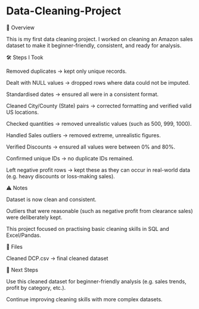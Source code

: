 # Data-Cleaning-Project
📌 Overview

This is my first data cleaning project. I worked on cleaning an Amazon sales dataset to make it beginner-friendly, consistent, and ready for analysis.

🛠️ Steps I Took

Removed duplicates → kept only unique records.

Dealt with NULL values → dropped rows where data could not be imputed.

Standardised dates → ensured all were in a consistent format.

Cleaned City/County (State) pairs → corrected formatting and verified valid US locations.

Checked quantities → removed unrealistic values (such as 500, 999, 1000).

Handled Sales outliers → removed extreme, unrealistic figures.

Verified Discounts → ensured all values were between 0% and 80%.

Confirmed unique IDs → no duplicate IDs remained.

Left negative profit rows → kept these as they can occur in real-world data (e.g. heavy discounts or loss-making sales).

⚠️ Notes

Dataset is now clean and consistent.

Outliers that were reasonable (such as negative profit from clearance sales) were deliberately kept.

This project focused on practising basic cleaning skills in SQL and Excel/Pandas.

📂 Files

Cleaned DCP.csv → final cleaned dataset

🚀 Next Steps

Use this cleaned dataset for beginner-friendly analysis (e.g. sales trends, profit by category, etc.).

Continue improving cleaning skills with more complex datasets.
